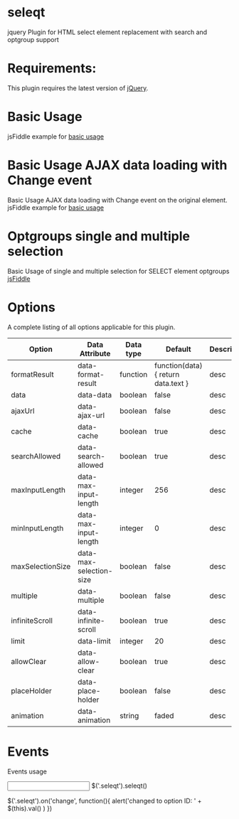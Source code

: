 # seleqt
jquery Plugin for HTML select element replacement with search and optgroup support

# Requirements:
This plugin requires the latest version of [jQuery](http://jquery.com/).

# Basic Usage
jsFiddle example for [basic usage](https://jsfiddle.net/miso25/75z2Ljyd/)

# Basic Usage AJAX data loading with Change event
Basic Usage AJAX data loading with Change event on the original element. jsFiddle example for [basic usage](https://jsfiddle.net/miso25/d1g5rch7/)

# Optgroups single and multiple selection
Basic Usage of single and multiple selection for SELECT element optgroups  [jsFiddle](https://jsfiddle.net/miso25/p9xwecro/)

# Options
A complete listing of all options applicable for this plugin.

Option | Data Attribute | Data type | Default | Description
----|------|----|----|----
formatResult | data-format-result  | function | function(data){ return data.text }  | desc
data | data-data  | boolean | false  | desc
ajaxUrl | data-ajax-url  | boolean | false  | desc
cache | data-cache  | boolean | true  | desc
searchAllowed | data-search-allowed  | boolean | true  | desc
maxInputLength | data-max-input-length  | integer | 256  | desc
minInputLength | data-max-input-length  | integer | 0  | desc
maxSelectionSize | data-max-selection-size  | boolean | false  | desc
multiple | data-multiple  | boolean | false  | desc
infiniteScroll | data-infinite-scroll  | boolean | true  | desc
limit | data-limit  | integer | 20  | desc
allowClear | data-allow-clear  | boolean | true  | desc
placeHolder | data-place-holder  | boolean | false  | desc
animation | data-animation  | string | faded  | desc


# Events
Events usage

<input type="text" class="seleqt" >
$('.seleqt').seleqt()

$('.seleqt').on('change', function(){
	alert('changed to option ID: ' + $(this).val() )
})

